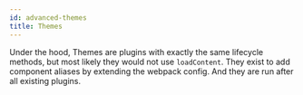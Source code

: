 ```yaml
---
id: advanced-themes
title: Themes
---
```


Under the hood, Themes are plugins with exactly the same lifecycle methods, but most likely they would not use `loadContent`. They exist to add component aliases by extending the webpack config. And they are run after all existing plugins.

<!--

Advanced guide on:
- customizing themes
- creating your own themes
- swizzling components

Related pieces
---
- [Guides – Themes](using-themes.md)
- [API - Themes](api-themes.md)

References
---
- [classic themes](packages/docusaurus-theme-classic/src/index.js)
- [using plugins doc](using-plugins.md)
- [vuepress docs on themes](https://v1.vuepress.vuejs.org/theme/)

-->
